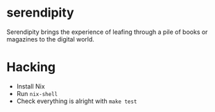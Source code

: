 # serendipity

Serendipity brings the experience of leafing through a pile of books or
magazines to the digital world.


# Hacking

- Install Nix
- Run `nix-shell`
- Check everything is alright with `make test`
